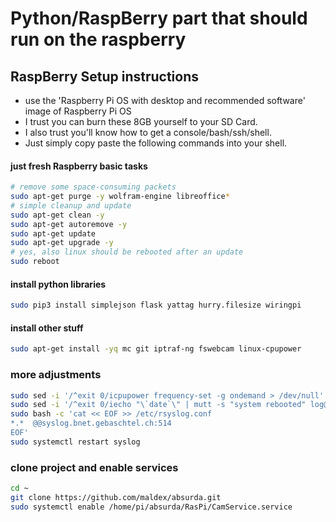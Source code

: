 # Python/RaspBerry part that should run on the raspberry

## RaspBerry Setup instructions
- use the 'Raspberry Pi OS with desktop and recommended software' image of Raspberry Pi OS
- I trust you can burn these 8GB yourself to your SD Card.
- I also trust you'll know how to get a console/bash/ssh/shell.
- Just simply copy paste the following commands into your shell.

#### just fresh Raspberry basic tasks
```bash
# remove some space-consuming packets
sudo apt-get purge -y wolfram-engine libreoffice*
# simple cleanup and update
sudo apt-get clean -y
sudo apt-get autoremove -y
sudo apt-get update
sudo apt-get upgrade -y
# yes, also linux should be rebooted after an update
sudo reboot
```


#### install python libraries
```bash
sudo pip3 install simplejson flask yattag hurry.filesize wiringpi 
```

#### install other stuff
```bash
sudo apt-get install -yq mc git iptraf-ng fswebcam linux-cpupower
```

### more adjustments
```bash
sudo sed -i '/^exit 0/icpupower frequency-set -g ondemand > /dev/null' /etc/rc.local
sudo sed -i '/^exit 0/iecho "\`date`\" | mutt -s "system rebooted" log@gebaschtel.ch' /etc/rc.local
sudo bash -c 'cat << EOF >> /etc/rsyslog.conf 
*.*  @@syslog.bnet.gebaschtel.ch:514
EOF'
sudo systemctl restart syslog
```
### clone project and enable services
```bash
cd ~
git clone https://github.com/maldex/absurda.git
sudo systemctl enable /home/pi/absurda/RasPi/CamService.service
```
